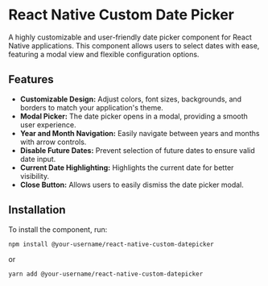
# React Native Custom Date Picker

A highly customizable and user-friendly date picker component for React Native applications. This component allows users to select dates with ease, featuring a modal view and flexible configuration options.


## Features

-  **Customizable Design:** Adjust colors, font sizes, backgrounds, and borders to match your application's theme.
- **Modal Picker:** The date picker opens in a modal, providing a smooth user experience.
- **Year and Month Navigation:** Easily navigate between years and months with arrow controls.
- **Disable Future Dates:** Prevent selection of future dates to ensure valid date input.
- **Current Date Highlighting:** Highlights the current date for better visibility.
- **Close Button:** Allows users to easily dismiss the date picker modal.



## Installation

To install the component, run:

```bash
npm install @your-username/react-native-custom-datepicker
```
or
```bash
yarn add @your-username/react-native-custom-datepicker
```


